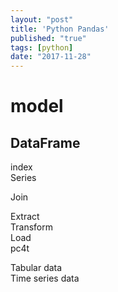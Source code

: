 ```yaml
---
layout: "post"
title: 'Python Pandas'
published: "true"
tags: [python]
date: "2017-11-28"
---
```


# model

## DataFrame

index  
Series  

Join  

Extract  
Transform  
Load  
pc4t  

Tabular data  
Time series data